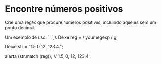 # Encontre números positivos

Crie uma regex que procure números positivos, incluindo aqueles sem um ponto decimal.

Um exemplo de uso:
`` `js
Deixe reg = / your regexp / g;

Deixe str = "1.5 0 12. 123.4.";

alerta (str.match (reg)); // 1.5, 0, 12, 123.4
```
